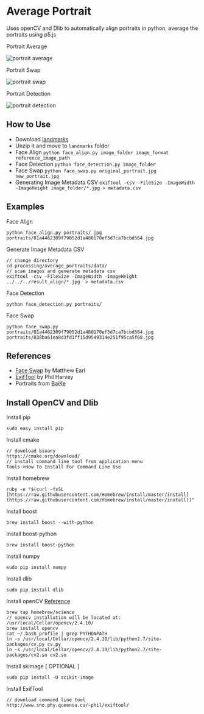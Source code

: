 # Average Portrait
Uses openCV and Dlib to automatically align portraits in python, average the portraits using p5.js

Portrait Average

![portrait average](https://raw.githubusercontent.com/xyfeng/average_portrait/master/result_average.png "portrait average")

Portrait Swap

![portrait swap](https://raw.githubusercontent.com/xyfeng/average_portrait/master/result_swap.jpg "swap")

Portrait Detection

![portrait detection](https://raw.githubusercontent.com/xyfeng/average_portrait/master/result_detection.png "portrait detection")

## How to Use
- Download [landmarks](http://sourceforge.net/projects/dclib/files/dlib/v18.10/shape_predictor_68_face_landmarks.dat.bz2)
- Unzip it and move to `landmarks` folder
- Face Align `python face_align.py image_folder image_format reference_image_path`
- Face Detection `python face_detection.py image_folder`
- Face Swap `python face_swap.py original_portrait.jpg new_portrait.jpg`
- Generating Image Metadata CSV `exiftool -csv -FileSize -ImageWidth -ImageHeight image_folder/*.jpg > metadata.csv`

## Examples
Face Align

```
python face_align.py portraits/ jpg portraits/01a4462309f79052d1a480170ef3d7ca7bcbd564.jpg
```

Generate Image Metadata CSV

```
// change directory
cd processing/average_portraits/data/
// scan images and generate metadata csv
exiftool -csv -FileSize -ImageWidth -ImageHeight ../../../result_align/*.jpg  > metadata.csv
```

Face Detection

```
python face_detection.py portraits/
```

Face Swap

```
python face_swap.py portraits/01a4462309f79052d1a480170ef3d7ca7bcbd564.jpg portraits/838ba61ea8d3fd1ff15d9549314e251f95ca5f68.jpg
```

## References
- [Face Swap](http://matthewearl.github.io/2015/07/28/switching-eds-with-python/) by Matthew Earl
- [ExifTool](http://www.sno.phy.queensu.ca/~phil/exiftool/) by Phil Harvey
- Portraits from [BaiKe](http://baike.baidu.com/view/27362.htm)

## Install OpenCV and Dlib
Install pip

```
sudo easy_install pip
```

Install cmake

```
// download binary
https://cmake.org/download/
// install command line tool from application menu
Tools->How To Install For Command Line Use
```

Install homebrew

```
ruby -e "$(curl -fsSL [https://raw.githubusercontent.com/Homebrew/install/master/install](https://raw.githubusercontent.com/Homebrew/install/master/install))"
```

Install boost

```
brew install boost --with-python
```

Install boost-python

```
brew install boost-python
```

Install numpy

```
sudo pip install numpy
```

Install dlib

```
sudo pip install dlib
```

Install openCV [Reference](http://www.mobileway.net/2015/02/14/install-opencv-for-python-on-mac-os-x/)

```
brew tap homebrew/science
// opencv installation will be located at: /usr/local/Cellar/opencv/2.4.10/
brew install opencv
cat ~/.bash_profile | grep PYTHONPATH
ln -s /usr/local/Cellar/opencv/2.4.10/lib/python2.7/site-packages/cv.py cv.py
ln -s /usr/local/Cellar/opencv/2.4.10/lib/python2.7/site-packages/cv2.so cv2.so
```

Install skimage [ OPTIONAL ]

```
sudo pip install -U scikit-image
```

Install ExifTool

```
// download command line tool
http://www.sno.phy.queensu.ca/~phil/exiftool/
```
